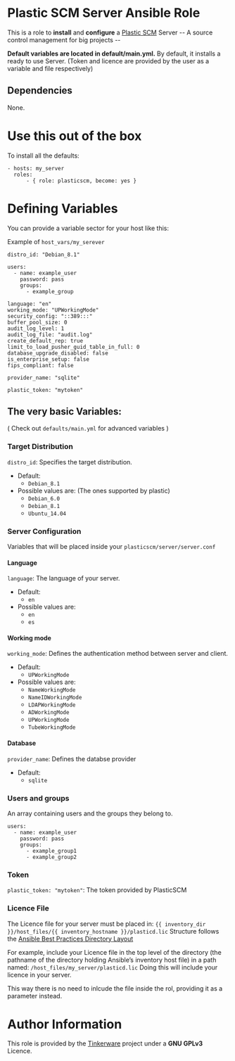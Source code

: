 Plastic SCM Server Ansible Role
===============================

This is a role to **install** and **configure**  a [Plastic SCM](https://www.plasticscm.com/) Server
-- A source control management for big projects --

**Default variables are located in default/main.yml.**
By default, it installs a ready to use Server.
(Token and licence are provided by the user as a variable and file respectively)

Dependencies
------------

None.

Use this out of the box
=======================

To install all the defaults:

```
- hosts: my_server
  roles:
      - { role: plasticscm, become: yes }
```

Defining Variables
==================

You can provide a variable sector for your host like this:

Example of `host_vars/my_serever`

```
distro_id: "Debian_8.1"

users:
  - name: example_user
    password: pass
    groups:
      - example_group

language: "en"
working_mode: "UPWorkingMode"
security_config: "::389:::"
buffer_pool_size: 0
audit_log_level: 1
audit_log_file: "audit.log"
create_default_rep: true
limit_to_load_pusher_guid_table_in_full: 0
database_upgrade_disabled: false
is_enterprise_setup: false
fips_compliant: false

provider_name: "sqlite"

plastic_token: "mytoken"

```

The very basic Variables:
-------------------------
( Check out `defaults/main.yml` for advanced variables )

### Target Distribution

`distro_id`: Specifies the target distribution.

  - Default:
    * `Debian_8.1`
  - Possible values are: (The ones supported by plastic)
    * `Debian_6.0`
    * `Debian_8.1`
    * `Ubuntu_14.04`
### Server Configuration

Variables that will be placed inside your `plasticscm/server/server.conf`

#### Language

`language`: The language of your server.

  - Default:
    * `en`
  - Possible values are:
    * `en`
    * `es`

#### Working mode

`working_mode`: Defines the authentication method between server and client.

  - Default:
    * `UPWorkingMode`
  - Possible values are:
    * `NameWorkingMode`
    * `NameIDWorkingMode`
    * `LDAPWorkingMode`
    * `ADWorkingMode`
    * `UPWorkingMode`
    * `TubeWorkingMode`

#### Database
`provider_name`: Defines the databse provider
  - Default:
    * `sqlite`

### Users and groups

An array containing users and the groups they belong to.

```
users:
  - name: example_user
    password: pass
    groups:
      - example_group1
      - example_group2
```

### Token

`plastic_token: "mytoken"`: The token provided by PlasticSCM

### Licence File

The Licence file for your server must be placed in:
`{{ inventory_dir }}/host_files/{{ inventory_hostname }}/plasticd.lic`
Structure follows the [Ansible Best Practices Directory Layout](http://docs.ansible.com/ansible/playbooks_best_practices.html#directory-layout)

For example, include your Licence file in the top level of the directory
(the pathname of the directory holding Ansible’s inventory host file) in
a path named:
`/host_files/my_server/plasticd.lic`
Doing this will include your licence in your server.

This way there is no need to inlcude the file inside the rol, providing
it as a parameter instead.


Author Information
==================

This role is provided by the [Tinkerware](http://tinkerware.io) project
under a **GNU GPLv3** Licence.
